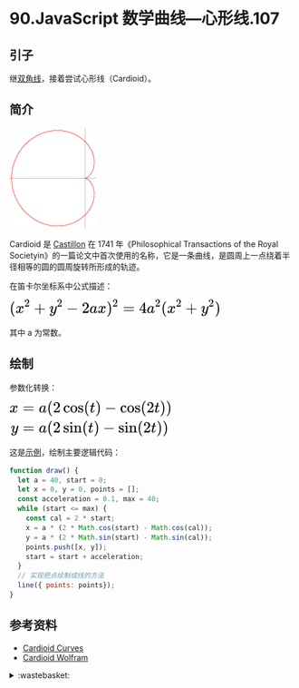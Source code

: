 # 90.JavaScript 数学曲线—心形线.107
## <a name="start"></a> 引子
继[双角线][url-pre]，接着尝试心形线（Cardioid）。

## <a name="title1"></a> 简介

![90-1][url-local-1]

Cardioid 是 [Castillon][url-3] 在 1741 年《Philosophical Transactions of the Royal Societyin》的一篇论文中首次使用的名称，它是一条曲线，是圆周上一点绕着半径相等的圆的圆周旋转所形成的轨迹。

在笛卡尔坐标系中公式描述：

![90-2][url-local-2]

其中 a 为常数。

## 绘制
参数化转换：

![90-3][url-local-3]

这是[示例][url-4]，绘制主要逻辑代码：
```js
function draw() {
  let a = 40, start = 0;
  let x = 0, y = 0, points = [];
  const acceleration = 0.1, max = 40;
  while (start <= max) {
    const cal = 2 * start;
    x = a * (2 * Math.cos(start) - Math.cos(cal));
    y = a * (2 * Math.sin(start) - Math.sin(cal));
    points.push([x, y]);
    start = start + acceleration;
  }
  // 实现把点绘制成线的方法
  line({ points: points});
}
```


## <a name="reference"></a> 参考资料
- [Cardioid Curves][url-1]
- [Cardioid Wolfram][url-2]

[url-pre]:https://github.com/XXHolic/segment/issues/106
[url-1]:https://mathshistory.st-andrews.ac.uk/Curves/Cardioid/
[url-2]:https://mathworld.wolfram.com/Cardioid.html
[url-3]:https://mathshistory.st-andrews.ac.uk/Biographies/Castillon/

[url-4]:https://xxholic.github.io/lab/segment/90/index.html


[url-local-1]:../images/90/1.gif
[url-local-2]:../images/90/2.svg
[url-local-3]:../images/90/3.svg

<details>
<summary>:wastebasket:</summary>

《增广贤文》中有这样几句：

> 人见白头嗔，我见白头喜。
> 多少少年亡，不到白头死。

以后要是还有人说头上有好多白头发，就直接念这几句。

</details>
